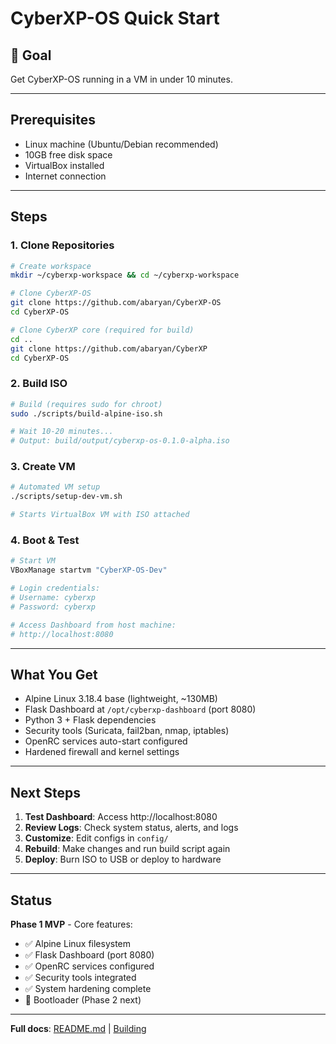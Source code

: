 # CyberXP-OS Quick Start

## 🎯 Goal

Get CyberXP-OS running in a VM in under 10 minutes.

---

## Prerequisites

- Linux machine (Ubuntu/Debian recommended)
- 10GB free disk space
- VirtualBox installed
- Internet connection

---

## Steps

### 1. Clone Repositories

```bash
# Create workspace
mkdir ~/cyberxp-workspace && cd ~/cyberxp-workspace

# Clone CyberXP-OS
git clone https://github.com/abaryan/CyberXP-OS
cd CyberXP-OS

# Clone CyberXP core (required for build)
cd ..
git clone https://github.com/abaryan/CyberXP
cd CyberXP-OS
```

### 2. Build ISO

```bash
# Build (requires sudo for chroot)
sudo ./scripts/build-alpine-iso.sh

# Wait 10-20 minutes...
# Output: build/output/cyberxp-os-0.1.0-alpha.iso
```

### 3. Create VM

```bash
# Automated VM setup
./scripts/setup-dev-vm.sh

# Starts VirtualBox VM with ISO attached
```

### 4. Boot & Test

```bash
# Start VM
VBoxManage startvm "CyberXP-OS-Dev"

# Login credentials:
# Username: cyberxp
# Password: cyberxp

# Access Dashboard from host machine:
# http://localhost:8080
```

---

## What You Get

- Alpine Linux 3.18.4 base (lightweight, ~130MB)
- Flask Dashboard at `/opt/cyberxp-dashboard` (port 8080)
- Python 3 + Flask dependencies
- Security tools (Suricata, fail2ban, nmap, iptables)
- OpenRC services auto-start configured
- Hardened firewall and kernel settings

---

## Next Steps

1. **Test Dashboard**: Access http://localhost:8080
2. **Review Logs**: Check system status, alerts, and logs
3. **Customize**: Edit configs in `config/`
4. **Rebuild**: Make changes and run build script again
5. **Deploy**: Burn ISO to USB or deploy to hardware

---

## Status

**Phase 1 MVP** - Core features:
- ✅ Alpine Linux filesystem
- ✅ Flask Dashboard (port 8080)
- ✅ OpenRC services configured
- ✅ Security tools integrated
- ✅ System hardening complete
- 🔄 Bootloader (Phase 2 next)

---

**Full docs**: [README.md](README.md) | [Building](docs/BUILDING.md)

